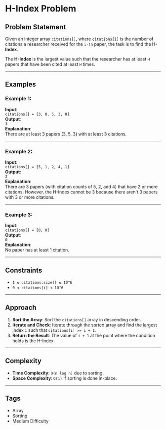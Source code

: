# H-Index Problem

## Problem Statement
Given an integer array `citations[]`, where `citations[i]` is the number of citations a researcher received for the `i-th` paper, the task is to find the **H-Index**.

The **H-Index** is the largest value such that the researcher has at least `H` papers that have been cited at least `H` times.

---

## Examples

### Example 1:
**Input**:  
`citations[] = [3, 0, 5, 3, 0]`  
**Output**:  
`3`  
**Explanation**:  
There are at least 3 papers (3, 5, 3) with at least 3 citations.

---

### Example 2:
**Input**:  
`citations[] = [5, 1, 2, 4, 1]`  
**Output**:  
`2`  
**Explanation**:  
There are 3 papers (with citation counts of 5, 2, and 4) that have 2 or more citations. However, the H-Index cannot be 3 because there aren't 3 papers with 3 or more citations.

---

### Example 3:
**Input**:  
`citations[] = [0, 0]`  
**Output**:  
`0`  
**Explanation**:  
No paper has at least 1 citation.

---

## Constraints
- `1 ≤ citations.size() ≤ 10^6`
- `0 ≤ citations[i] ≤ 10^6`

---

## Approach
1. **Sort the Array**: Sort the `citations[]` array in descending order.
2. **Iterate and Check**: Iterate through the sorted array and find the largest index `i` such that `citations[i] >= i + 1`.
3. **Return the Result**: The value of `i + 1` at the point where the condition holds is the H-Index.

---

## Complexity
- **Time Complexity**: `O(n log n)` due to sorting.
- **Space Complexity**: `O(1)` if sorting is done in-place.

---

## Tags
- Array
- Sorting
- Medium Difficulty